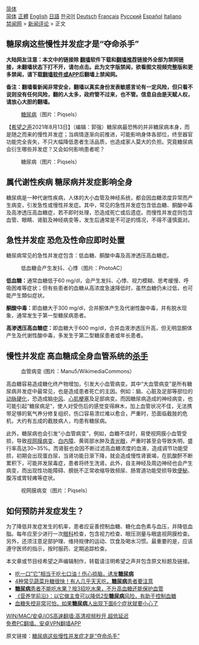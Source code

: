  <!-- 面包屑导航 --> <div class="breadcrumb"><!-- GTranslate: https://gtranslate.io/ -->  <div class="switcher notranslate">  <div class="selected">  <a href="#" onclick="return false;"> 简体</a>  </div>  <div class="option">  <a href="https://www.bannedbook.org" onclick="doGTranslate('zh-CN|zh-CN');jQuery('div.switcher div.selected a').html(jQuery(this).html());return false;" title="简体中文" class="nturl selected"> 简体</a>  <a href="https://www.bannedbook.org/zh-tw/" onclick="doGTranslate('zh-CN|zh-TW');jQuery('div.switcher div.selected a').html(jQuery(this).html());return false;" title="繁體中文" class="nturl"> 正體</a>  <a href="https://www.bannedbook.org/en/" onclick="doGTranslate('zh-CN|en');jQuery('div.switcher div.selected a').html(jQuery(this).html());return false;" title="English" class="nturl"> English</a>  <a href="https://www.bannedbook.org/ja/" onclick="doGTranslate('zh-CN|ja');jQuery('div.switcher div.selected a').html(jQuery(this).html());return false;" title="日本語" class="nturl"> 日語</a>  <a href="https://www.bannedbook.org/ko/" onclick="doGTranslate('zh-CN|ko');jQuery('div.switcher div.selected a').html(jQuery(this).html());return false;" title="한국어" class="nturl"> 한국어</a>  <a href="https://www.bannedbook.org/de/" onclick="doGTranslate('zh-CN|de');jQuery('div.switcher div.selected a').html(jQuery(this).html());return false;" title="Deutsch" class="nturl"> Deutsch</a>  <a href="https://www.bannedbook.org/fr/" onclick="doGTranslate('zh-CN|fr');jQuery('div.switcher div.selected a').html(jQuery(this).html());return false;" title="Français" class="nturl"> Français</a>  <a href="https://www.bannedbook.org/ru/" onclick="doGTranslate('zh-CN|ru');jQuery('div.switcher div.selected a').html(jQuery(this).html());return false;" title="Русский" class="nturl"> Русский</a>  <a href="https://www.bannedbook.org/es/" onclick="doGTranslate('zh-CN|es');jQuery('div.switcher div.selected a').html(jQuery(this).html());return false;" title="Español" class="nturl"> Español</a>  <a href="https://www.bannedbook.org/it/" onclick="doGTranslate('zh-CN|it');jQuery('div.switcher div.selected a').html(jQuery(this).html());return false;" title="Italiano" class="nturl"> Italiano</a>  </div>  </div>      <div class='breadcrumb-sub'><!-- Breadcrumb NavXT 6.3.0 --> <a href="https://www.bannedbook.org/" class="home">禁闻网</a> &gt; <a href="https://www.bannedbook.org/bnews/comments/" class="category">新闻评论</a> &gt; 正文</div></div><h2>糖尿病这些慢性并发症才是“夺命杀手”</h2> <p class="notice"><b>大陆网友注意：本文中的链接除 <a href="https://github.com/bannedbook/fanqiang" >翻墙</a>软件下载和<a href="https://github.com/killgcd/justmysocks/blob/master/README.md">翻墙推荐</a>链接外全部为禁网链接，未翻墙状态下打不开，请勿点击。此为文字版禁闻，欲看图文视频完整版和更多禁闻，请下载<a href="https://github.com/bannedbook/fanqiang">翻墙软件或APP</a>后翻墙上禁闻网。</p><p>备注：翻墙看新闻非常安全，翻墙以真实身份发表敏感言论有一定风险，但只看不说则没有任何风险，翻的人太多，政府管不过来，也不管。信息自由是天赋人权，请放心大胆的翻墙。</b></p>  <div class="entry"> <figure> <p><figcaption><a href="https://www.bannedbook.org/bnews/tag/%e7%b3%96%e5%b0%bf%e7%97%85/" class="st_tag internal_tag" rel="tag" title="标签 糖尿病 下的日志">糖尿病</a>（图片：Piqsels）</figcaption></figure> <p>【<span class='wp_keywordlink_affiliate'><a href="https://www.soundofhope.org" title="希望之声" target="_blank">希望之声</a></span>2021年8月13日】（编辑：郭强）糖尿病最恐怖的并非糖尿病本身，而是随之而来的慢性并发症；当病情逐渐向前推进，可能影响身体各部位，终至器官功能完全丧失，不只大幅降低患者生活品质，也造成家人莫大的负担。究竟糖尿病会衍生哪些并发症？又会如何影响患者呢？</p> <figure><figcaption>糖尿病（图片：Piqsels）</figcaption></figure> <h2>属代谢性疾病 糖尿病并发症影响全身</h2> <p>糖尿病是一种代谢性疾病，人体的大小血管及神经系统，都会因血糖浓度异常而产生病变，引发急性或慢性并发症。其中，常见的急性并发症包含低血糖、酮酸中毒及高渗透压高血糖症，若不即时处理，恐造成死亡或后遗症。而慢性并发症则包含血管、眼睛、肾脏及神经病变等，发生后通常是不可逆的情况，不得不谨慎面对。</p> <h2>急性并发症 恐危及性命应即时处置</h2> <p>糖尿病常见的急性并发症包含：低血糖、酮酸中毒及高渗透压高血糖症。</p>  <figure><figcaption>低血糖会产生发抖、心悸（图片：PhotoAC）</figcaption></figure> <p><strong>低血糖：</strong>通常血糖低于60 mg/dl，会产生发抖、心悸、视力模糊、思考缓慢、呼吸困难等症状；但有些患者的血糖从高浓度急速降低时，虽然血糖仍未过低，也可能产生類似症状。</p> <p><strong>酮酸中毒：</strong>即血糖大于300 mg/dl，合并酮体产生及代谢性酸中毒，并有脱水现象，通常发生于第一型糖尿病患者。</p> <p><strong>高渗透压高血糖症：</strong>即血糖大于600 mg/dl，合并血液渗透压升高，但无明显酮体产生及代谢性酸中毒，多发生于第二型糖尿患者或年长患者。</p>  <h2>慢性并发症 高血糖成全身血管系统的<a href="https://www.bannedbook.org/bnews/tag/%E6%9D%80%E6%89%8B/" class="st_tag internal_tag" rel="tag" title="标签 杀手 下的日志">杀手</a></h2> <figure><figcaption>血管病变  (图片：Manu5/WikimediaCommons）</figcaption></figure> <p>高血糖容易造成糖化终产物增加，引发大小血管病变。其中“大血管病变”是所有糖尿病并发症中最常见，也是造成患者死亡的主因。例如：脑、心脏及足部等部位的<a href="https://www.bannedbook.org/bnews/tag/%e5%8a%a8%e8%84%89%e7%a1%ac%e5%8c%96/" class="st_tag internal_tag" rel="tag" title="标签 动脉硬化 下的日志">动脉硬化</a>，恐造成脑<a href="https://www.bannedbook.org/bnews/tag/%E4%B8%AD%E9%A3%8E/" class="st_tag internal_tag" rel="tag" title="标签 中风 下的日志">中风</a>、<a href="https://www.bannedbook.org/bnews/tag/%E5%BF%83%E8%82%8C%E6%A2%97%E5%A1%9E/" class="st_tag internal_tag" rel="tag" title="标签 心肌梗塞 下的日志">心肌梗塞</a>及足部病变。而因糖尿病造成的神经病变，也可能引起“糖尿病足”，使人对受伤后的感觉变得麻木，加上血管状况不佳，无法携带足够的氧气养分修复组织，伤口容易溃烂难以愈合，严重时，恐面临截肢的危机，大约有五成的截肢病人，均患有糖尿病。</p> <p>此外，糖尿病也会引发“小血管病变”，例如，血糖不佳时，易使视网膜小血管受损，导致<a href="https://www.bannedbook.org/bnews/tag/%e8%a7%86%e7%bd%91%e8%86%9c%e7%97%85%e5%8f%98/" class="st_tag internal_tag" rel="tag" title="标签 视网膜病变 下的日志">视网膜病变</a>、<a href="https://www.bannedbook.org/bnews/tag/%e7%99%bd%e5%86%85%e9%9a%9c/" class="st_tag internal_tag" rel="tag" title="标签 白内障 下的日志">白内障</a>、黄斑部水肿及<a href="https://www.bannedbook.org/bnews/tag/%E9%9D%92%E5%85%89%E7%9C%BC/" class="st_tag internal_tag" rel="tag" title="标签 青光眼 下的日志">青光眼</a>，严重时甚至会导致失明，盛行率高达30~35%。而肾脏也会因不断过滤高血糖浓度的血液，造成调节功能受损，初期会出现蛋白尿，当肾功能日渐下降，就会造成慢性肾衰竭，在肌酸酐不断累积下，可能并发尿毒症，患者将终生洗肾。此外，自主神经及周边神经也会产生病变，而出现性功能障碍、膀胱不正常收缩导致频尿、肠胃道功能受损导致<a href="https://www.bannedbook.org/bnews/tag/%e4%be%bf%e7%a7%98/" class="st_tag internal_tag" rel="tag" title="标签 便秘 下的日志">便秘</a>、腹泻或胃轻瘫等症状。</p> <figure><figcaption>视网膜病变（图片：Piqsels）</figcaption></figure> <h2>如何预防并发症发生？</h2> <p>为了降低并发症发生的机率，患者应妥善控制血糖、糖化血色素与血压，并降低血脂。每年应至少进行一次<a href="https://www.bannedbook.org/bnews/tag/%e7%9c%bc%e7%a7%91/" class="st_tag internal_tag" rel="tag" title="标签 眼科 下的日志">眼科</a>检查，包含视力检查、眼压测量与眼底视网膜检查。另外，还须注意足部护理、维持规律的运动、饮食及喝水习惯。最重要的是，应该遵守医师的指示，按时服药、定期追踪检查。</p>  <p>本文章或节目经希望之声编辑制作，转载请注明希望之声并包含原文标题及链接。 </p> <ul class='op-related-articles' title='相关阅读'> <li><a href='https://www.bannedbook.org/bnews/health/20210810/1603708.html' target='_blank'>吃一口”它”相当于吃七口油！伤心损脑，诱发<b>糖尿病</b></a></li> <li><a href='https://www.bannedbook.org/bnews/health/20210806/1601251.html' target='_blank'>4种常见蔬菜升糖很快！有人几乎天天吃，<b>糖尿病</b>患者要注意</a></li> <li><a href='https://www.bannedbook.org/bnews/health/20210805/1600682.html' target='_blank'><b>糖尿病</b>患者不能吃水果？按3招吃水果，不升高血糖还能保护血管</a></li> <li><a href='https://www.bannedbook.org/bnews/health/20210805/1600641.html' target='_blank'>《营养学前沿》：以它做主食可以降低2型<b>糖尿病</b>风险，有助于控制血糖</a></li> <li><a href='https://www.bannedbook.org/bnews/lifebaike/20210805/1600529.html' target='_blank'>血糖失控非常可怕，如果<b>糖尿病</b>人出现下面6个症状就要小心了</a></li> </ul> <p class="texttj"> <a href="https://github.com/bannedbook/fanqiang/wiki/V2ray%E6%9C%BA%E5%9C%BA" target="_blank">WIN/MAC/安卓/iOS高速翻墙:高清视频秒开,超低延迟</a><br/> <a href="https://github.com/bannedbook/fanqiang/wiki/%E7%A6%81%E9%97%BB%E7%BD%91%E5%AE%89%E5%8D%93%E7%BF%BB%E5%A2%99%E6%96%B0%E9%97%BBAPP" target="_blank">免费PC翻墙、安卓VPN翻墙APP</a></p><p>原文链接：<a class="src_link"  href="https://www.soundofhope.org/post/499472" target="_blank">糖尿病这些慢性并发症才是“夺命杀手”</a></p> <a name='sharetosocial'></a>  <div style="margin-bottom:5px;padding-bottom:5px;clear:both"> <div id="archive-pix-1" class="banner-ads"> <!-- AuctionX Display platform tag START --> <div id="26318x728x90x621x_ADSLOT2" clicktrack="%%CLICK_URL_ESC%%"></div> <!-- AuctionX Display platform tag END --> </div> <div id="archive-pix-2" class="banner-ads"> <!-- AuctionX Display platform tag START --> <div id="26315x300x250x621x_ADSLOT2" clicktrack="%%CLICK_URL_ESC%%"></div> <!-- AuctionX Display platform tag END --> </div> </div>  <div id="archive-pix-1" class="banner-ads"> <!-- AuctionX Display platform tag START --> <div id="26318x728x90x621x_ADSLOT3" clicktrack="%%CLICK_URL_ESC%%"></div> <!-- AuctionX Display platform tag END --> </div> </div><!--END ENTRY--> 